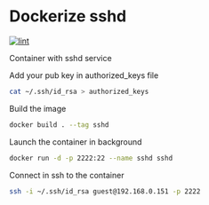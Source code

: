 # Dockerize sshd
[![lint](https://github.com/infraworks/docker-sshd/actions/workflows/lint.yml/badge.svg)](https://github.com/infraworks/docker-sshd/actions/workflows/lint.yml)

Container with sshd service

Add your pub key in authorized_keys file
```bash
cat ~/.ssh/id_rsa > authorized_keys
```

Build the image
```bash
docker build . --tag sshd
```

Launch the container in background
```bash
docker run -d -p 2222:22 --name sshd sshd
```

Connect in ssh to the container

```bash
ssh -i ~/.ssh/id_rsa guest@192.168.0.151 -p 2222
```
